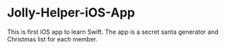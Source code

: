 Jolly-Helper-iOS-App
====================

This is first iOS app to learn Swift. The app is a secret santa generator and Christmas list for each member.
